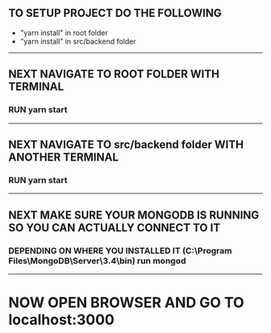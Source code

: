 ## TO SETUP PROJECT DO THE FOLLOWING

- "yarn install" in root folder
- "yarn install" in src/backend folder
_______________________________________________________


## NEXT NAVIGATE TO ROOT FOLDER WITH TERMINAL

### RUN yarn start
_______________________________________________________




## NEXT NAVIGATE TO src/backend folder WITH ANOTHER TERMINAL

### RUN yarn start
_______________________________________________________





## NEXT MAKE SURE YOUR MONGODB IS RUNNING SO YOU CAN ACTUALLY CONNECT TO IT

### DEPENDING ON WHERE YOU INSTALLED IT (C:\Program Files\MongoDB\Server\3.4\bin) run mongod
_______________________________________________________



# NOW OPEN BROWSER AND GO TO localhost:3000







    
   



